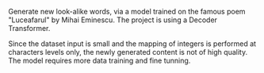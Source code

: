 Generate new look-alike words, via a model trained on the famous poem "Luceafarul" by Mihai Eminescu.
The project is using a Decoder Transformer.

Since the dataset input is small and the mapping of integers is performed at characters levels only, the newly generated content is not of high quality.
The model requires more data training and fine tunning.
